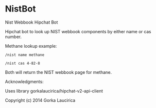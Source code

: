 # NistBot
Nist Webbook Hipchat Bot

Hipchat bot to look up NIST webbook components by either name or cas number.

Methane lookup example:

    /nist name methane
    
    /nist cas 4-82-8

Both will return the NIST webbook page for methane.

Acknowledgments:

Uses library gorkalaucirica/hipchat-v2-api-client

Copyright (c) 2014 Gorka Laucirica
